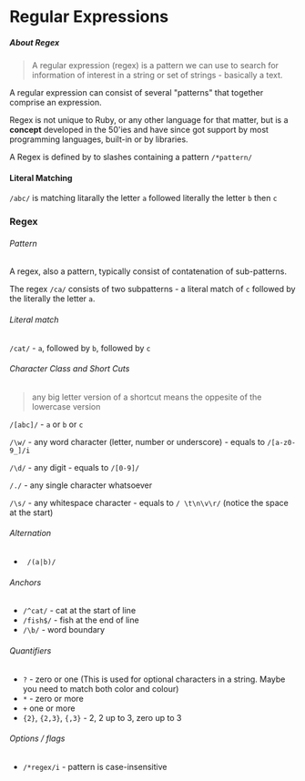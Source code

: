 # Regular Expressions 

##### About Regex

> A regular expression (regex) is a pattern we can use to search for information of interest in a string or set of strings - basically a text.

A regular expression can consist of several "patterns" that together comprise an expression.

Regex is not unique to Ruby, or any other language for that matter, but is a **concept** developed in the 50'ies and have since got support by most programming languages, built-in or by libraries.



A Regex is defined by to slashes containing a pattern `/*pattern/`

#### Literal Matching

`/abc/` is matching litarally the letter `a` followed literally the letter `b` then `c`





### Regex

###### Pattern

A regex, also a pattern, typically consist of contatenation of sub-patterns.

The regex `/ca/` consists of two subpatterns - a literal match of `c` followed by the literally the letter `a`.

###### Literal match

`/cat/` - `a`, followed by `b`, followed by `c`

###### Character Class and Short Cuts

> any big letter version of a shortcut means the oppesite of the lowercase version

`/[abc]/` - `a` or `b` or `c`

`/\w/` - any word character (letter, number or underscore) - equals to `/[a-z0-9_]/i`

`/\d/` - any digit - equals to `/[0-9]/`

`/./` - any single character whatsoever

`/\s/` - any whitespace character - equals to `/ \t\n\v\r/` (notice the space at the start)

###### Alternation

* ` /(a|b)/`

###### Anchors

* `/^cat/` - cat at the start of line
* `/fish$/` - fish at the end of line
* `/\b/` - word boundary

###### Quantifiers

* `?` - zero or one (This is used for optional characters in a string. Maybe you need to match both color and colour)
* `*` - zero or more
* `+` one or more
* `{2}`, `{2,3}`, `{,3}` - 2, 2 up to 3, zero up to 3

###### Options / flags

* `/*regex/i` - pattern is case-insensitive

​	